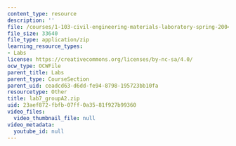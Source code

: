 ```yaml
---
content_type: resource
description: ''
file: /courses/1-103-civil-engineering-materials-laboratory-spring-2004/23aef872fbfb07ff0a3581f927b99360_lab7_groupA2.zip
file_size: 33640
file_type: application/zip
learning_resource_types:
- Labs
license: https://creativecommons.org/licenses/by-nc-sa/4.0/
ocw_type: OCWFile
parent_title: Labs
parent_type: CourseSection
parent_uid: ceadcd63-d6dd-fe94-8798-195723bb10fa
resourcetype: Other
title: lab7_groupA2.zip
uid: 23aef872-fbfb-07ff-0a35-81f927b99360
video_files:
  video_thumbnail_file: null
video_metadata:
  youtube_id: null
---
```

